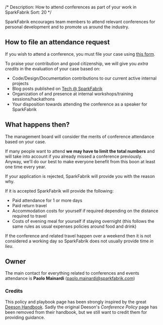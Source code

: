 /*
Description: How to attend conferences as part of your work in SparkFabrik
Sort: 20
*/

SparkFabrik encourages team members to attend relevant conferences for personal development and to promote us around the industry.

## How to file an attendance request

If you wish to attend a conference, you must file your case using [this form](https://docs.google.com/a/sparkfabrik.com/forms/d/e/1FAIpQLSeuDeQWDNWY6NEuznUBGfx6EtZTUCwwjpzH3qip-dfZvDXxSw/viewform).

To praise your contribution and good citizenship, we will give you *extra credits* in the evaluation of your case based on:

* Code/Design/Documentation contributions to our current active internal projects
* Blog posts published on [Tech @ SparkFabrik](http://tech.sparkfabrik.com)
* Organization of and presence at internal workshops/training sessions/hackathons
* Your disposition towards attending the conference as a speaker for SparkFabrik

## What happens then?

The management board will consider the merits of conference attendance based on your case.

If many people want to attend **we may have to limit the total numbers** and will take into account if you already missed a conference previously. Anyway, we'll do our best to make everyone benefit from this boon at least one time every year.

If your application is rejected, SparkFabrik will provide you with the reason why.

If it is accepted SparkFabrik will provide the following:

* Paid attendance for 1 or more days
* Paid return travel
* Accommodation costs for yourself if required depending on the distance required to travel
* Costs of evening meal for yourself if staying overnight (this follows the same rules as usual expenses policies around food and drink)

If the conference and related travel happen over a weekend then it is not considered a working day so SparkFabrik does not usually provide time _in lieu_.

## Owner

The main contact for everything related to conferences and events attendance is **Paolo Mainardi** (<paolo.mainardi@sparkfabrik.com>)

### Credits

This policy and playbook page has been strongly inspired by the great [Deeson Handbook](http://handbook.deeson.co.uk/). Sadly the original Deeson's _Conference Policy_ page has been removed from their handbook, but we still want to credit them for providing guidance.
